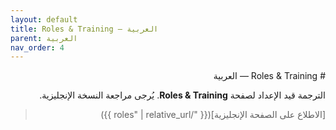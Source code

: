 ```yaml
---
layout: default
title: Roles & Training — العربية
parent: العربية
nav_order: 4
---
```


<div dir="rtl" lang="ar">
# Roles & Training — العربية

الترجمة قيد الإعداد لصفحة **Roles & Training**. يُرجى مراجعة النسخة الإنجليزية.

> [الاطلاع على الصفحة الإنجليزية]({{ "/roles" | relative_url }})
</div>
